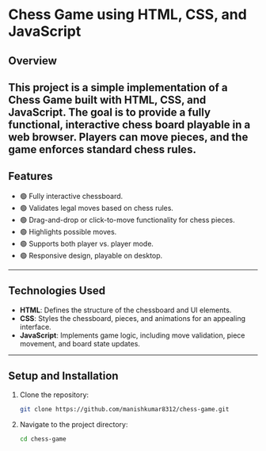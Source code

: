 # Chess Game using HTML, CSS, and JavaScript

## Overview

This project is a simple implementation of a **Chess Game** built with HTML, CSS, and JavaScript. The goal is to provide a fully functional, interactive chess board playable in a web browser. Players can move pieces, and the game enforces standard chess rules. 
---

## Features

- 🟢 Fully interactive chessboard.
- 🟢 Validates legal moves based on chess rules.
- 🟢 Drag-and-drop or click-to-move functionality for chess pieces.
- 🟢 Highlights possible moves.
- 🟢 Supports both player vs. player mode.
- 🟢 Responsive design, playable on desktop.

---

## Technologies Used

- **HTML**: Defines the structure of the chessboard and UI elements.
- **CSS**: Styles the chessboard, pieces, and animations for an appealing interface.
- **JavaScript**: Implements game logic, including move validation, piece movement, and board state updates.

---

## Setup and Installation

1. Clone the repository:
   ```bash
   git clone https://github.com/manishkumar8312/chess-game.git
   ```
2. Navigate to the project directory:
   ```bash
   cd chess-game
